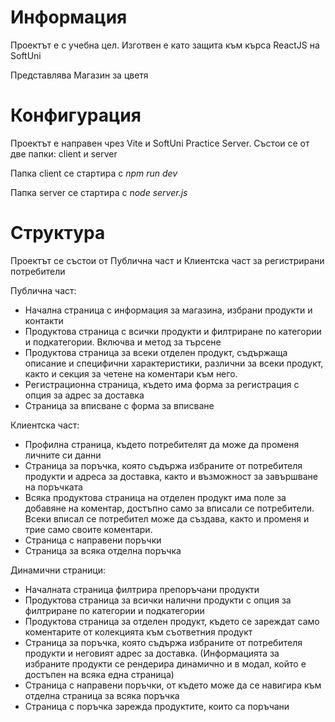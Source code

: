 ﻿# Информация
Проектът е с учебна цел. Изготвен е като защита към кърса ReactJS на SoftUni

Представлява Магазин за цветя
# Конфигурация
Проектът е направен чрез Vite и SoftUni Practice Server. Състои се от две папки: client и server

Папка client се стартира с *npm run dev*

Папка server се стартира с *node server.js*
# Структура
Проектът се състои от Публична част и Клиентска част за регистрирани потребители

Публична част: 

- Начална страница с информация за магазина, избрани продукти и контакти
- Продуктова страница с всички продукти и филтриране по категории и подкатегории. Включва и метод за търсене 
- Продуктова страница за всеки отделен продукт, съдържаща описание и специфични характеристики, различни за всеки продукт, както и секция за четене на коментари към него.
- Регистрационна страница, където има форма за регистрация с опция за адрес за доставка
- Страница за вписване с форма за вписване

Клиентска част:

- Профилна страница, където потребителят да може да променя личните си данни
- Страница за поръчка, която съдържа избраните от потребителя продукти и адреса за доставка, както и възможност за завършване на поръчката
- Всяка продуктова страница на отделен продукт има поле за добавяне на коментар, достъпно само за вписали се потребители. Всеки вписал се потребител може да създава, както и променя и трие само своите коментари.
- Страница с направени поръчки
- Страница за всяка отделна поръчка

Динамични страници:

- Началната страница филтрира препоръчани продукти
- Продуктова страница за всички налични продукти с опция за филтриране по категории и подкатегории
- Продуктова страница за отделен продукт, където се зареждат само коментарите от колекцията към съответния продукт
- Страница за поръчка, която съдържа избраните от потребителя продукти и неговият адрес за доставка. (Информацията за избраните продукти се рендерира динамично и в модал, който е достъпен на всяка една страница)
- Страница с направени поръчки, от където може да се навигира към отделна страница за всяка поръчка
- Страница с поръчка зарежда продуктите, които са поръчани

